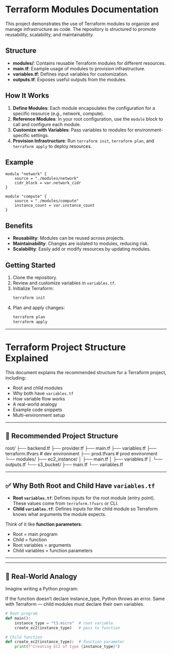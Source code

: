 # Terraform Modules Documentation

This project demonstrates the use of Terraform modules to organize and manage infrastructure as code. The repository is structured to promote reusability, scalability, and maintainability.

## Structure

- **modules/**: Contains reusable Terraform modules for different resources.
- **main.tf**: Example usage of modules to provision infrastructure.
- **variables.tf**: Defines input variables for customization.
- **outputs.tf**: Exposes useful outputs from the modules.

## How It Works

1. **Define Modules**: Each module encapsulates the configuration for a specific resource (e.g., network, compute).
2. **Reference Modules**: In your root configuration, use the `module` block to call and configure each module.
3. **Customize with Variables**: Pass variables to modules for environment-specific settings.
4. **Provision Infrastructure**: Run `terraform init`, `terraform plan`, and `terraform apply` to deploy resources.

## Example

```hcl
module "network" {
    source = "./modules/network"
    cidr_block = var.network_cidr
}

module "compute" {
    source = "./modules/compute"
    instance_count = var.instance_count
}
```

## Benefits

- **Reusability**: Modules can be reused across projects.
- **Maintainability**: Changes are isolated to modules, reducing risk.
- **Scalability**: Easily add or modify resources by updating modules.

## Getting Started

1. Clone the repository.
2. Review and customize variables in `variables.tf`.
3. Initialize Terraform:  
     ```sh
     terraform init
     ```
4. Plan and apply changes:  
     ```sh
     terraform plan
     terraform apply
     ```

---

# Terraform Project Structure Explained

This document explains the recommended structure for a Terraform project, including:
- Root and child modules
- Why both have `variables.tf`
- How variable flow works
- A real-world analogy
- Example code snippets
- Multi-environment setup

---

## 📂 Recommended Project Structure
root/
├── backend.tf
├── provider.tf
├── main.tf
├── variables.tf
├── terraform.tfvars        # dev environment
├── prod.tfvars             # prod environment
└── modules/
├── ec2_instance/
│   ├── main.tf
│   ├── variables.tf
│   └── outputs.tf
└── s3_bucket/
├── main.tf
└── variables.tf

---

## ✅ Why Both Root and Child Have `variables.tf`

- **Root `variables.tf`**: Defines inputs for the root module (entry point). These values come from `terraform.tfvars` or CLI.
- **Child `variables.tf`**: Defines inputs for the child module so Terraform knows what arguments the module expects.

Think of it like **function parameters**:
- Root = main program
- Child = function
- Root variables = arguments
- Child variables = function parameters

---

---

## 🧠 Real-World Analogy

Imagine writing a Python program:

If the function doesn’t declare instance_type, Python throws an error. Same with Terraform — child modules must declare their own variables.

```python
# Root program
def main():
    instance_type = "t3.micro"  # root variable
    create_ec2(instance_type)   # pass to function

# Child function
def create_ec2(instance_type):  # function parameter
    print(f"Creating EC2 of type {instance_type}")


```